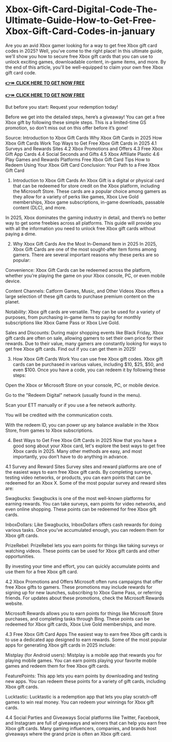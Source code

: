 # Xbox-Gift-Card-Digital-Code-The-Ultimate-Guide-How-to-Get-Free-Xbox-Gift-Card-Codes-in-january
Are you an avid Xbox gamer looking for a way to get free Xbox gift card codes in 2025? Well, you've come to the right place! In this ultimate guide, we'll show you how to secure free Xbox gift cards that you can use to unlock exciting games, downloadable content, in-game items, and more. By the end of this article, you'll be well-equipped to claim your own free Xbox gift card code.


**[👉⏩ CLICK HERE TO GET NOW FREE](https://firstgiftzone.com/free-xbox-gift-card-codes-2025)**

**[👉⏩ CLICK HERE TO GET NOW FREE](https://firstgiftzone.com/free-xbox-gift-card-codes-2025)**


But before you start: Request your redemption today!

Before we get into the detailed steps, here’s a giveaway! You can get a free Xbox gift by following these simple steps. This is a limited-time GS promotion, so don’t miss out on this offer before it’s gone!

Source:
Introduction to Xbox Gift Cards
Why Xbox Gift Cards in 2025
How Xbox Gift Cards Work
Top Ways to Get Free Xbox Gift Cards in 2025
4.1 Surveys and Rewards Sites
4.2 Xbox Promotions and Offers
4.3 Free Xbox Gift App Cards
4.4 Social Seconds and Gifts
4.5 Xbox Affiliate Plastic
4.6 Play Games and Rewards Platforms
Free Xbox Gift Card Tips
How to Redeem Using Your Xbox Gift Card
Conclusion: Your Path to a Free Xbox Gift Card
1. Introduction to Xbox Gift Cards
An Xbox Gift is a digital or physical card that can be redeemed for store credit on the Xbox platform, including the Microsoft Store. These cards are a popular choice among gamers as they allow for a variety of perks like games, Xbox Live Gold memberships, Xbox game subscriptions, in-game downloads, passable content (DLC), and more.

In 2025, Xbox dominates the gaming industry in detail, and there’s no better way to get some freebies across all platforms. This guide will provide you with all the information you need to unlock free Xbox gift cards without paying a dime.

2. Why Xbox Gift Cards Are the Most In-Demand Item in 2025
In 2025, Xbox Gift Cards are one of the most sought-after item forms among gamers. There are several important reasons why these perks are so popular:

Convenience: Xbox Gift Cards can be redeemed across the platform, whether you’re playing the game on your Xbox console, PC, or even mobile device.

Content Channels: Catform Games, Music, and Other Videos Xbox offers a large selection of these gift cards to purchase premium content on the planet.

Notability: Xbox gift cards are versatile. They can be used for a variety of purposes, from purchasing in-game items to paying for monthly subscriptions like Xbox Game Pass or Xbox Live Gold.

Sales and Discounts: During major shopping events like Black Friday, Xbox gift cards are often on sale, allowing gamers to set their own price for their rewards.
Due to their value, many gamers are constantly looking for ways to get free Xbox gift cards. Find out if you can get them in 2025!


3. How Xbox Gift Cards Work
You can use free Xbox gift codes. Xbox gift cards can be purchased in various values, including $10, $25, $50, and even $100. Once you have a code, you can redeem it by following these steps:

Open the Xbox or Microsoft Store on your console, PC, or mobile device.

Go to the "Redeem Digital" network (usually found in the menu).

Scan your ETT manually or if you use a fee network authority.

You will be credited with the communication costs.

With the redeem ID, you can power up any balance available in the Xbox Store, from games to Xbox subscriptions.

4. Best Ways to Get Free Xbox Gift Cards in 2025
Now that you have a good song about your Xbox card, let's explore the best ways to get free Xbox cards in 2025. Many other methods are easy, and most importantly, you don’t have to do anything in advance.

4.1 Survey and Reward Sites
Survey sites and reward platforms are one of the easiest ways to earn free Xbox gift cards. By completing surveys, testing video networks, or products, you can earn points that can be redeemed for an Xbox X. Some of the most popular survey and reward sites are:

Swagbucks: Swagbucks is one of the most well-known platforms for earning rewards. You can take surveys, earn points for video networks, and even online shopping. These points can be redeemed for free Xbox gift cards.

InboxDollars: Like Swagbucks, InboxDollars offers cash rewards for doing various tasks. Once you’ve accumulated enough, you can redeem them for Xbox gift cards.

PrizeRebel: PrizeRebel lets you earn points for things like taking surveys or watching videos. These points can be used for Xbox gift cards and other opportunities.

By investing your time and effort, you can quickly accumulate points and use them for a free Xbox gift card.

4.2 Xbox Promotions and Offers
Microsoft often runs campaigns that offer free Xbox gifts to gamers. These promotions may include rewards for signing up for new launches, subscribing to Xbox Game Pass, or referring friends. For updates about these promotions, check the Microsoft Rewards website.

Microsoft Rewards allows you to earn points for things like Microsoft Store purchases, and completing tasks through Bing. These points can be redeemed for Xbox gift cards, Xbox Live Gold memberships, and more.

4.3 Free Xbox Gift Card Apps
The easiest way to earn free Xbox gift cards is to use a dedicated app designed to earn rewards. Some of the most popular apps for generating Xbox gift cards in 2025 include:

Mistplay (for Android users): Mistplay is a mobile app that rewards you for playing mobile games. You can earn points playing your favorite mobile games and redeem them for free Xbox gift cards.

FeaturePoints: This app lets you earn points by downloading and testing new apps. You can redeem these points for a variety of gift cards, including Xbox gift cards.

Lucktastic: Lucktastic is a redemption app that lets you play scratch-off games to win real money. You can redeem your winnings for Xbox gift cards.

4.4 Social Parties and Giveaways
Social platforms like Twitter, Facebook, and Instagram are full of giveaways and winners that can help you earn free Xbox gift cards. Many gaming influencers, companies, and brands host giveaways where the grand prize is often an Xbox gift card.
